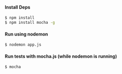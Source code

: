 #### Install Deps

```bash
$ npm install
$ npm install mocha -g
```

#### Run using nodemon

```bash
$ nodemon app.js
```

#### Run tests with mocha.js (while nodemon is running)
```bash
$ mocha
```

